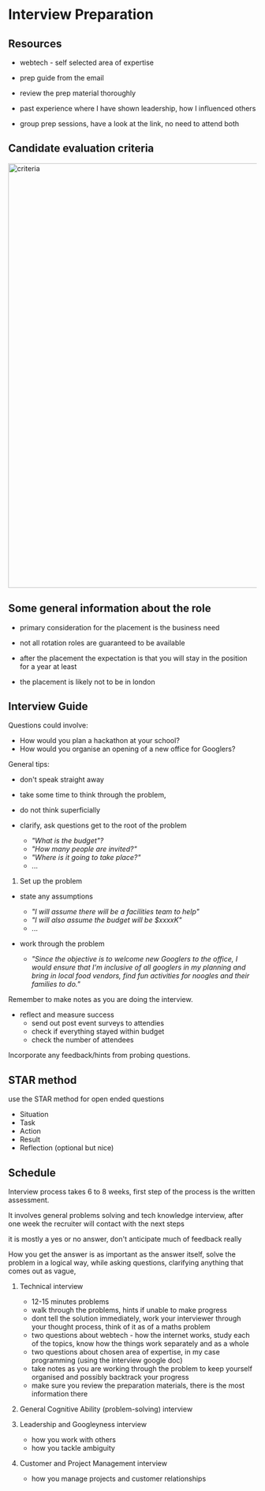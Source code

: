 # Interview Preparation

## Resources

- webtech - self selected area of expertise

- prep guide from the email

- review the prep material thoroughly

- past experience where I have shown leadership, how I influenced others

- group prep sessions, have a look at the link, no need to attend both

## Candidate evaluation criteria

<img
   width="861"
   alt="criteria"
   src="https://user-images.githubusercontent.com/63755291/169093616-374b641d-900a-4434-8491-f52dfcb55679.png"
/>

## Some general information about the role

- primary consideration for the placement is the business need

- not all rotation roles are guaranteed to be available

- after the placement the expectation is that you will stay in
  the position for a year at least

- the placement is likely not to be in london

## Interview Guide

Questions could involve:

- How would you plan a hackathon at your school?
- How would you organise an opening of a new office for Googlers?

General tips:

- don't speak straight away
- take some time to think through the problem,
- do not think superficially

- clarify, ask questions get to the root of the problem

  - _"What is the budget"?_
  - _"How many people are invited?"_
  - _"Where is it going to take place?"_
  - ...

1. Set up the problem

- state any assumptions

  - _"I will assume there will be a facilities team to help"_
  - _"I will also assume the budget will be $xxxxK"_
  - ...

- work through the problem

  - _"Since the objective is to welcome new Googlers to the office,
    I would ensure that I'm inclusive of all googlers in my planning
    and bring in local food vendors, find fun activities for noogles
    and their families to do."_

Remember to make notes as you are doing the interview.

- reflect and measure success
  - send out post event surveys to attendies
  - check if everything stayed within budget
  - check the number of attendees

Incorporate any feedback/hints from probing questions.

## STAR method

use the STAR method for open ended questions

- Situation
- Task
- Action
- Result
- Reflection (optional but nice)

## Schedule

Interview process takes 6 to 8 weeks, first step of the
process is the written assessment.

It involves general problems solving and tech knowledge interview, after
one week the recruiter will contact with the next steps

it is mostly a yes or no answer, don't anticipate much of feedback really

How you get the answer is as important as the answer itself,
solve the problem in a logical way, while asking questions,
clarifying anything that comes out as vague,

1. Technical interview

   - 12-15 minutes problems
   - walk through the problems, hints if unable to make progress
   - dont tell the solution immediately, work your interviewer through your
     thought process, think of it as of a maths problem
   - two questions about webtech - how the internet works, study each of the
     topics, know how the things work separately and as a whole
   - two questions about chosen area of expertise, in my case programming
     (using the interview google doc)
   - take notes as you are working through the problem to keep yourself
     organised and possibly backtrack your progress
   - make sure you review the preparation materials, there is the most
     information there

2. General Cognitive Ability (problem-solving) interview

3. Leadership and Googleyness interview

   - how you work with others
   - how you tackle ambiguity

4. Customer and Project Management interview

   - how you manage projects and customer relationships

